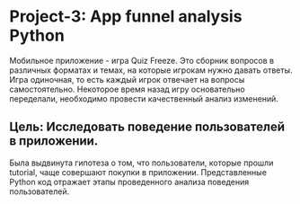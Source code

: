 # Project-3: App funnel analysis Python

Мобильное приложение - игра Quiz Freeze. Это сборник вопросов в различных форматах и темах, на которые игрокам нужно давать ответы. Игра одиночная, то есть каждый игрок отвечает на вопросы самостоятельно. Некоторое время назад игру основательно переделали, необходимо провести качественный анализ изменений.

## Цель: Исследовать поведение пользователей в приложении.

Была выдвинута гипотеза о том, что пользователи, которые прошли tutorial, чаще совершают покупки в приложении. Представленные Python код отражает этапы проведенного анализа поведения пользователей.
